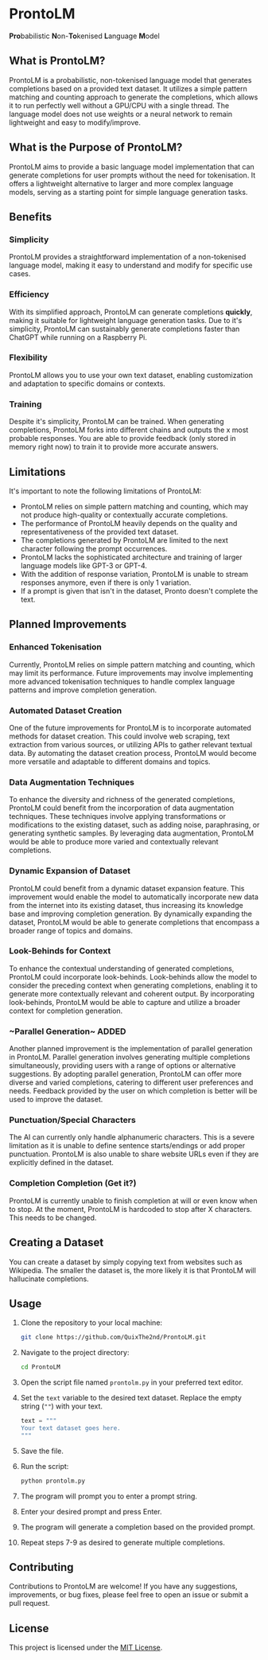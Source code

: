 # ProntoLM

**Pro**babilistic **N**on-**To**kenised **L**anguage **M**odel

## What is ProntoLM?

ProntoLM is a probabilistic, non-tokenised language model that generates completions based on a provided text dataset. It utilizes a simple pattern matching and counting approach to generate the completions, which allows it to run perfectly well without a GPU/CPU with a single thread. The language model does not use weights or a neural network to remain lightweight and easy to modify/improve.

## What is the Purpose of ProntoLM?

ProntoLM aims to provide a basic language model implementation that can generate completions for user prompts without the need for tokenisation. It offers a lightweight alternative to larger and more complex language models, serving as a starting point for simple language generation tasks.

## Benefits

### Simplicity

ProntoLM provides a straightforward implementation of a non-tokenised language model, making it easy to understand and modify for specific use cases.

### Efficiency
With its simplified approach, ProntoLM can generate completions **quickly**, making it suitable for lightweight language generation tasks. Due to it's simplicity, ProntoLM can sustainably generate completions faster than ChatGPT while running on a Raspberry Pi.

### Flexibility
ProntoLM allows you to use your own text dataset, enabling customization and adaptation to specific domains or contexts.

### Training
Despite it's simplicity, ProntoLM can be trained. When generating completions, ProntoLM forks into different chains and outputs the x most probable responses. You are able to provide feedback (only stored in memory right now) to train it to provide more accurate answers.

## Limitations

It's important to note the following limitations of ProntoLM:

- ProntoLM relies on simple pattern matching and counting, which may not produce high-quality or contextually accurate completions.
- The performance of ProntoLM heavily depends on the quality and representativeness of the provided text dataset.
- The completions generated by ProntoLM are limited to the next character following the prompt occurrences.
- ProntoLM lacks the sophisticated architecture and training of larger language models like GPT-3 or GPT-4.
- With the addition of response variation, ProntoLM is unable to stream responses anymore, even if there is only 1 variation.
- If a prompt is given that isn't in the dataset, Pronto doesn't complete the text.

## Planned Improvements

### Enhanced Tokenisation

Currently, ProntoLM relies on simple pattern matching and counting, which may limit its performance. Future improvements may involve implementing more advanced tokenisation techniques to handle complex language patterns and improve completion generation.

### Automated Dataset Creation

One of the future improvements for ProntoLM is to incorporate automated methods for dataset creation. This could involve web scraping, text extraction from various sources, or utilizing APIs to gather relevant textual data. By automating the dataset creation process, ProntoLM would become more versatile and adaptable to different domains and topics.

### Data Augmentation Techniques

To enhance the diversity and richness of the generated completions, ProntoLM could benefit from the incorporation of data augmentation techniques. These techniques involve applying transformations or modifications to the existing dataset, such as adding noise, paraphrasing, or generating synthetic samples. By leveraging data augmentation, ProntoLM would be able to produce more varied and contextually relevant completions.

### Dynamic Expansion of Dataset

ProntoLM could benefit from a dynamic dataset expansion feature. This improvement would enable the model to automatically incorporate new data from the internet into its existing dataset, thus increasing its knowledge base and improving completion generation. By dynamically expanding the dataset, ProntoLM would be able to generate completions that encompass a broader range of topics and domains.

### Look-Behinds for Context

To enhance the contextual understanding of generated completions, ProntoLM could incorporate look-behinds. Look-behinds allow the model to consider the preceding context when generating completions, enabling it to generate more contextually relevant and coherent output. By incorporating look-behinds, ProntoLM would be able to capture and utilize a broader context for completion generation.

### ~Parallel Generation~ ADDED

Another planned improvement is the implementation of parallel generation in ProntoLM. Parallel generation involves generating multiple completions simultaneously, providing users with a range of options or alternative suggestions. By adopting parallel generation, ProntoLM can offer more diverse and varied completions, catering to different user preferences and needs. Feedback provided by the user on which completion is better will be used to improve the dataset.

### Punctuation/Special Characters

The AI can currently only handle alphanumeric characters. This is a severe limitation as it is unable to define sentence starts/endings or add proper punctuation. ProntoLM is also unable to share website URLs even if they are explicitly defined in the dataset.

### Completion Completion (Get it?)

ProntoLM is currently unable to finish completion at will or even know when to stop. At the moment, ProntoLM is hardcoded to stop after X characters. This needs to be changed.

## Creating a Dataset

You can create a dataset by simply copying text from websites such as Wikipedia. The smaller the dataset is, the more likely it is that ProntoLM will hallucinate completions.

## Usage

1. Clone the repository to your local machine:

   ```bash
   git clone https://github.com/QuixThe2nd/ProntoLM.git
   ```

2. Navigate to the project directory:

   ```bash
   cd ProntoLM
   ```

3. Open the script file named `prontolm.py` in your preferred text editor.

4. Set the `text` variable to the desired text dataset. Replace the empty string (`""`) with your text.

   ```python
   text = """
   Your text dataset goes here.
   """
   ```

5. Save the file.

6. Run the script:

   ```bash
   python prontolm.py
   ```

7. The program will prompt you to enter a prompt string.

8. Enter your desired prompt and press Enter.

9. The program will generate a completion based on the provided prompt.

10. Repeat steps 7-9 as desired to generate multiple completions.

## Contributing

Contributions to ProntoLM are welcome! If you have any suggestions, improvements, or bug fixes, please feel free to open an issue or submit a pull request.

## License

This project is licensed under the [MIT License](LICENSE).
